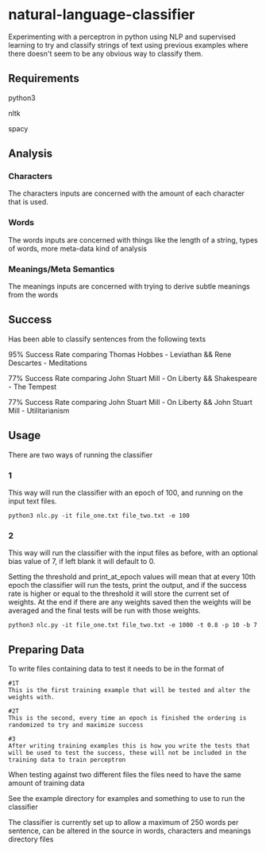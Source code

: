 # natural-language-classifier

Experimenting with a perceptron in python using NLP and supervised learning to try and classify strings of text using previous examples where there doesn't seem to be any obvious way to classify them.

## Requirements

python3

nltk

spacy

## Analysis

### Characters

The characters inputs are concerned with the amount of each character that is used.

### Words

The words inputs are concerned with things like the length of a string, types of words, more meta-data kind of analysis

### Meanings/Meta Semantics

The meanings inputs are concerned with trying to derive subtle meanings from the words

## Success

Has been able to classify sentences from the following texts

95% Success Rate comparing Thomas Hobbes - Leviathan && Rene Descartes - Meditations

77% Success Rate comparing John Stuart Mill - On Liberty && Shakespeare - The Tempest

77% Success Rate comparing John Stuart Mill - On Liberty && John Stuart Mill - Utilitarianism

## Usage

There are two ways of running the classifier

### 1

This way will run the classifier with an epoch of 100, and running on the input text files.

```
python3 nlc.py -it file_one.txt file_two.txt -e 100
```

### 2

This way will run the classifier with the input files as before, with an optional bias value of 7, if left blank it will default to 0.

Setting the threshold and print_at_epoch values will mean that at every 10th epoch the classifier will run the tests, print the output, and if the success rate is higher or equal to the threshold it will store the current set of weights. At the end if there are any weights saved then the weights will be averaged and the final tests will be run with those weights.

```
python3 nlc.py -it file_one.txt file_two.txt -e 1000 -t 0.8 -p 10 -b 7
```

## Preparing Data

To write files containing data to test it needs to be in the format of

```
#1T
This is the first training example that will be tested and alter the weights with.

#2T
This is the second, every time an epoch is finished the ordering is randomized to try and maximize success

#3
After writing training examples this is how you write the tests that will be used to test the success, these will not be included in the training data to train perceptron
```

When testing against two different files the files need to have the same amount of training data

See the example directory for examples and something to use to run the classifier

The classifier is currently set up to allow a maximum of 250 words per sentence, can be altered in the source in words, characters and meanings directory files
